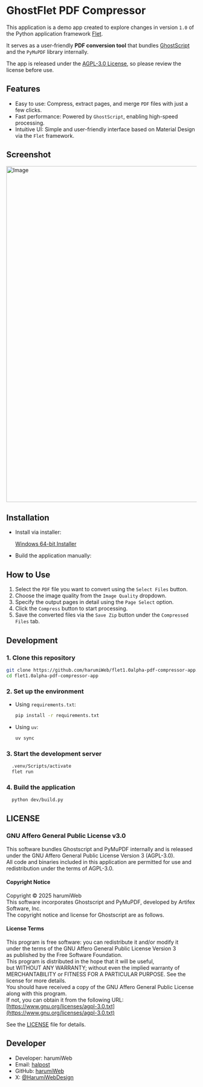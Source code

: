 # GhostFlet PDF Compressor

This application is a demo app created to explore changes in version `1.0` of the Python application framework [Flet](https://flet.dev/).

It serves as a user-friendly **PDF conversion tool** that bundles [GhostScript](https://www.ghostscript.com/index.html) and the `PyMuPDF` library internally.

The app is released under the [AGPL-3.0 License](https://www.gnu.org/licenses/agpl-3.0.html), so please review the license before use.

## Features

- Easy to use: Compress, extract pages, and merge `PDF` files with just a few clicks.
- Fast performance: Powered by `GhostScript`, enabling high-speed processing.
- Intuitive UI: Simple and user-friendly interface based on Material Design via the `Flet` framework.

## Screenshot

<img width="1584" height="889" alt="Image" src="https://github.com/user-attachments/assets/9a349a9a-11a8-4561-a22d-b68abebf963c" />

## Installation

- Install via installer:

  [Windows 64-bit Installer](https://github.com/harumiWeb/flet1.0alpha-pdf-compressor-app/releases)

- Build the application manually:

## How to Use

1. Select the `PDF` file you want to convert using the `Select Files` button.
2. Choose the image quality from the `Image Quality` dropdown.
3. Specify the output pages in detail using the `Page Select` option.
4. Click the `Compress` button to start processing.
5. Save the converted files via the `Save Zip` button under the `Compressed Files` tab.

## Development

### 1. Clone this repository

```bash
git clone https://github.com/harumiWeb/flet1.0alpha-pdf-compressor-app.git
cd flet1.0alpha-pdf-compressor-app
```

### 2. Set up the environment

- Using `requirements.txt`:

  ```bash
  pip install -r requirements.txt
  ```

- Using `uv`:

  ```bash
  uv sync
  ```

### 3. Start the development server

```bash
  .venv/Scripts/activate
  flet run
```

### 4. Build the application

```bash
  python dev/build.py
```

## LICENSE

### GNU Affero General Public License v3.0

This software bundles Ghostscript and PyMuPDF internally and is released under the GNU Affero General Public License Version 3 (AGPL-3.0).  
All code and binaries included in this application are permitted for use and redistribution under the terms of AGPL-3.0.

#### Copyright Notice

Copyright © 2025 harumiWeb  
This software incorporates Ghostscript and PyMuPDF, developed by Artifex Software, Inc.  
The copyright notice and license for Ghostscript are as follows.

#### License Terms

This program is free software: you can redistribute it and/or modify it  
under the terms of the GNU Affero General Public License Version 3  
as published by the Free Software Foundation.  
This program is distributed in the hope that it will be useful,  
but WITHOUT ANY WARRANTY; without even the implied warranty of  
MERCHANTABILITY or FITNESS FOR A PARTICULAR PURPOSE. See the license for more details.  
You should have received a copy of the GNU Affero General Public License along with this program.  
If not, you can obtain it from the following URL:  
[https://www.gnu.org/licenses/agpl-3.0.txt](https://www.gnu.org/licenses/agpl-3.0.txt)

See the [LICENSE](./LICENSE.txt) file for details.

## Developer

- Developer: harumiWeb
- Email: [halpost](https://www.halpost.tech/contact)
- GitHub: [harumiWeb](https://github.com/harumiWeb)
- X: [@HarumiWebDesign](https://x.com/HarumiWebDesign)
